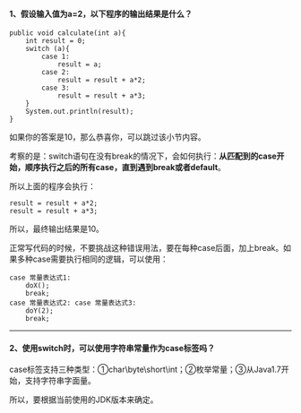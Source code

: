 #### 1、假设输入值为a=2，以下程序的输出结果是什么？

```
public void calculate(int a){
    int result = 0;
    switch (a){
        case 1:
            result = a;
        case 2:
            result = result + a*2;
        case 3:
            result = result + a*3;
    }
    System.out.println(result);
}
```

如果你的答案是10，那么恭喜你，可以跳过该小节内容。

考察的是：switch语句在没有break的情况下，会如何执行：**从匹配到的case开始，顺序执行之后的所有case，直到遇到break或者default**。

所以上面的程序会执行：

```
result = result + a*2;
result = result + a*3;
```

所以，最终输出结果是10。

正常写代码的时候，不要挑战这种错误用法，要在每种case后面，加上break。如果多种case需要执行相同的逻辑，可以使用：

```
case 常量表达式1: 
    doX();
    break;
case 常量表达式2: case 常量表达式3: 
    doY(2);
    break;
```

---

#### 2、使用switch时，可以使用字符串常量作为case标签吗？

case标签支持三种类型：①char\byte\short\int；②枚举常量；③从Java1.7开始，支持字符串字面量。

所以，要根据当前使用的JDK版本来确定。

